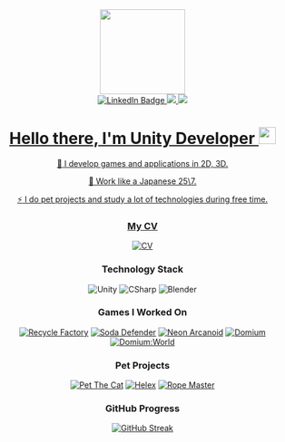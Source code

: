 <div id="header" align="center">
  <img src="https://media.giphy.com/media/edcqYHlnPKJrC6ZBbA/giphy.gif" width="150"/>
</div>

<div id="badges" align="center">
<a href="https://www.linkedin.com/in/dima-romanovich-8747551a2/">
  <img src="https://img.shields.io/badge/LinkedIn-blue?style=for-the-badge&logo=linkedin&logoColor=white" alt="LinkedIn Badge"/>
  </a>
  <a href="https://t.me/r8nes">
  <img src="https://img.shields.io/badge/-Telegram-123456?style=for-the-badge&logo=telegram"/>
  </a>
  <a href="https://vk.com/unmask.unmasked">
  <img src="https://img.shields.io/badge/-VK-123456?style=for-the-badge&logo=vk&logoColor=318CE7"/>
 </div>
  
<div id="badges" align="center">
<img src="https://komarev.com/ghpvc/?username=r8nes&style=flat-square&color=blue" alt=""/>

<h1>
  Hello there, I'm Unity Developer
  <img src="https://media.giphy.com/media/hvRJCLFzcasrR4ia7z/giphy.gif" width="30px"/>
</h1>

:telescope: I develop games and applications in 2D, 3D.

:seedling: Work like a Japanese 25\7.

:zap: I do pet projects and study a lot of technologies during free time.

</div>

<div align="center">

### My CV

[![CV](https://img.shields.io/badge/-CV_Dmitriy-123456?style=for-the-badge&logo=GoogleMessages)](https://drive.google.com/file/d/1SutVr3vgkTQFIxNZEUu75hd7JZXtdF5_/view?usp=share_link/)


### Technology Stack

![Unity](https://img.shields.io/badge/-Unity-123456?style=for-the-badge&logo=unity)
![CSharp](https://img.shields.io/badge/-CSharp-123456?style=for-the-badge&logo=csharp&logoColor=37E1FF)
![Blender](https://img.shields.io/badge/-Blender-123456?style=for-the-badge&logo=blender&logoColor=F4CA16)

### Games I Worked On
[![Recycle Factory](https://img.shields.io/badge/-Recycle_Factory-123456?style=for-the-badge&logo=GooglePlay)](https://play.google.com/store/apps/details?id=com.cyrm.recyclefactory&hl=en&gl=US&pli=1)
[![Soda Defender](https://img.shields.io/badge/-Soda_Defender-123456?style=for-the-badge&logo=GooglePlay)](https://play.google.com/store/apps/details?id=com.CyberRom.SodaDefender&hl=en&gl=US)
[![Neon Arcanoid](https://img.shields.io/badge/-Neon_Arcanoid-123456?style=for-the-badge&logo=GooglePlay)](https://play.google.com/store/apps/details?id=com.AngryCatStudio.NeonArcanoid)
[![Domium](https://img.shields.io/badge/-Domium-123456?style=for-the-badge&logo=GooglePlay)](https://play.google.com/store/apps/details?id=com.DomiumInc.Domium&pli=1)
[![Domium:World](https://img.shields.io/badge/-Domium_World-123456?style=for-the-badge&logo=GooglePlay)](https://play.google.com/store/apps/details?id=com.DomiumInc.DomiumWorld)

### Pet Projects

[![Pet The Cat](https://img.shields.io/badge/-Pet_The_Cat-123456?style=for-the-badge&logo=GitHub)](https://github.com/r8nes/Cat_Life_Project_1)
[![Helex](https://img.shields.io/badge/-Helex-123456?style=for-the-badge&logo=GitHub)](https://github.com/r8nes/Helix_Project_2)
[![Rope Master](https://img.shields.io/badge/-Rope_Master-123456?style=for-the-badge&logo=GitHub)](https://github.com/r8nes/Rope_Project_4)

### GitHub Progress
[![GitHub Streak](https://github-readme-streak-stats.herokuapp.com?user=r8nes&theme=darcula&hide_border=true&border_radius=1)](https://git.io/streak-stats)
</div>

